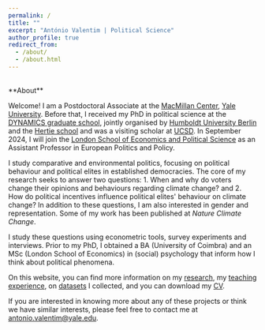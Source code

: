 ```yaml
---
permalink: /
title: ""
excerpt: "António Valentim | Political Science"
author_profile: true
redirect_from: 
  - /about/
  - /about.html
---
```

<br>
**About**  
  
Welcome! I am a Postdoctoral Associate at the [MacMillan Center](https://macmillan.yale.edu/), [Yale University](https://www.yale.edu/). Before that, I received my PhD in political science at the [DYNAMICS graduate school](https://www.sowi.hu-berlin.de/en/dynamics), jointly organised by [Humboldt University Berlin](https://www.hu-berlin.de/en) and the [Hertie school](https://www.hertie-school.org/en/) and was a visiting scholar at [UCSD](https://ucsd.edu/). In September 2024, I will join the [London School of Economics and Political Science](https://www.lse.ac.uk/) as an Assistant Professor in European Politics and Policy.

I study comparative and environmental politics, focusing on political behaviour and political elites in established democracies. The core of my research seeks to answer two questions: 1. When and why do voters change their opinions and behaviours regarding climate change? and 2. How do political incentives influence political elites' behaviour on climate change? In addition to these questions, I am also interested in gender and representation. Some of my work has been published at *Nature Climate Change*.

I study these questions using econometric tools, survey experiments and interviews. Prior to my PhD, I obtained a BA (University of Coimbra) and an MSc (London School of Economics) in (social) psychology that inform how I think about political phenomena.


On this website, you can find more information on my [research](http://antoniovalentim.github.io/research/), my [teaching experience](http://antoniovalentim.github.io/teaching/), on [datasets](http://antoniovalentim.github.io/data/) I collected, and you can download my [CV](/files/AValentim_CV.pdf).

If you are interested in knowing more about any of these projects or think we have similar interests, please feel free to contact me at [antonio.valentim@yale.edu](mailto:antonio.valentim@yale.edu).


